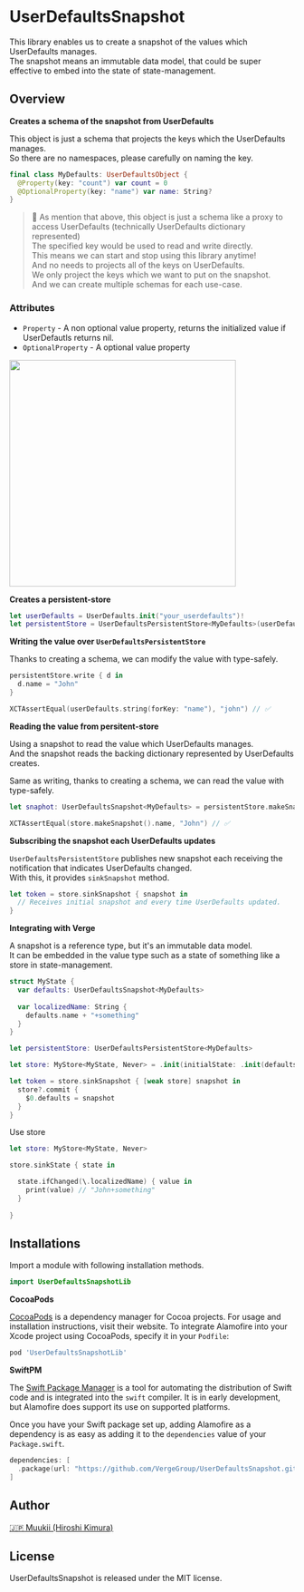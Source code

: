 # UserDefaultsSnapshot

This library enables us to create a snapshot of the values which UserDefaults manages.  
The snapshot means an immutable data model, that could be super effective to embed into the state of state-management.

## Overview

**Creates a schema of the snapshot from UserDefaults**

This object is just a schema that projects the keys which the UserDefaults manages.  
So there are no namespaces, please carefully on naming the key.

```swift
final class MyDefaults: UserDefaultsObject {
  @Property(key: "count") var count = 0
  @OptionalProperty(key: "name") var name: String?
}
```

> 💎
As mention that above, this object is just a schema like a proxy to access UserDefaults (technically UserDefaults dictionary represented)  
The specified key would be used to read and write directly.  
This means we can start and stop using this library anytime!  
And no needs to projects all of the keys on UserDefaults.  
We only project the keys which we want to put on the snapshot.  
And we can create multiple schemas for each use-case.

### Attributes

* `Property` - A non optional value property, returns the initialized value if UserDefautls returns nil.
* `OptionalProperty` - A optional value property

<img width=400px src="https://user-images.githubusercontent.com/1888355/103155348-6a81bb00-47e2-11eb-9925-8002ecba0dd0.png" />

**Creates a persistent-store**

```swift
let userDefaults = UserDefaults.init("your_userdefaults")!
let persistentStore = UserDefaultsPersistentStore<MyDefaults>(userDefaults: userDefaults)
```

**Writing the value over `UserDefaultsPersistentStore`**

Thanks to creating a schema, we can modify the value with type-safely.  

```swift
persistentStore.write { d in
  d.name = "John"
}

XCTAssertEqual(userDefaults.string(forKey: "name"), "john") // ✅
```

**Reading the value from persitent-store**

Using a snapshot to read the value which UserDefaults manages.  
And the snapshot reads the backing dictionary represented by UserDefaults creates.

Same as writing, thanks to creating a schema, we can read the value with type-safely.  

```swift
let snaphot: UserDefaultsSnapshot<MyDefaults> = persistentStore.makeSnapshot()

XCTAssertEqual(store.makeSnapshot().name, "John") // ✅
```

**Subscribing the snapshot each UserDefaults updates**

`UserDefaultsPersistentStore` publishes new snapshot each receiving the notification that indicates UserDefaults changed.  
With this, it provides `sinkSnapshot` method.

```swift
let token = store.sinkSnapshot { snapshot in
  // Receives initial snapshot and every time UserDefaults updated.
}
```

**Integrating with Verge**

A snapshot is a reference type, but it's an immutable data model.  
It can be embedded in the value type such as a state of something like a store in state-management.

```swift
struct MyState {
  var defaults: UserDefaultsSnapshot<MyDefaults>
  
  var localizedName: String {
    defaults.name + "+something"
  }
}

let persistentStore: UserDefaultsPersistentStore<MyDefaults>

let store: MyStore<MyState, Never> = .init(initialState: .init(defaults: persistentStore.makeSnapshot())

let token = store.sinkSnapshot { [weak store] snapshot in
  store?.commit {
    $0.defaults = snapshot
  }  
}
```

Use store
```swift
let store: MyStore<MyState, Never>

store.sinkState { state in 

  state.ifChanged(\.localizedName) { value in 
    print(value) // "John+something"
  }
  
}

```

## Installations

Import a module with following installation methods.

```swift
import UserDefaultsSnapshotLib
```

**CocoaPods**

[CocoaPods](https://cocoapods.org) is a dependency manager for Cocoa projects. For usage and installation instructions, visit their website. To integrate Alamofire into your Xcode project using CocoaPods, specify it in your `Podfile`:


```ruby
pod 'UserDefaultsSnapshotLib'
```

**SwiftPM**

The [Swift Package Manager](https://swift.org/package-manager/) is a tool for automating the distribution of Swift code and is integrated into the `swift` compiler. It is in early development, but Alamofire does support its use on supported platforms.

Once you have your Swift package set up, adding Alamofire as a dependency is as easy as adding it to the `dependencies` value of your `Package.swift`.

```swift
dependencies: [
  .package(url: "https://github.com/VergeGroup/UserDefaultsSnapshot.git", .upToNextMajor(from: "1.0.0"))
]
```

## Author

[🇯🇵 Muukii (Hiroshi Kimura)](https://github.com/muukii)

## License

UserDefaultsSnapshot is released under the MIT license.
